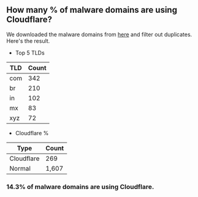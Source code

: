## How many % of malware domains are using Cloudflare?


We downloaded the malware domains from [here](https://urlhaus.abuse.ch) and filter out duplicates.
Here's the result.


[//]: # (start replacement)


- Top 5 TLDs

| TLD | Count |
| --- | --- |
| com | 342 |
| br | 210 |
| in | 102 |
| mx | 83 |
| xyz | 72 |


- Cloudflare %

| Type | Count |
| --- | --- |
| Cloudflare | 269 |
| Normal | 1,607 |


### 14.3% of malware domains are using Cloudflare.